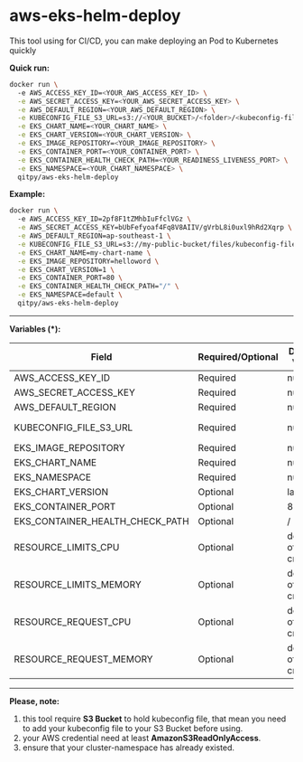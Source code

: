 # aws-eks-helm-deploy  

This tool using for CI/CD, you can make deploying an Pod to Kubernetes quickly  

__Quick run:__
``` bash
docker run \                        
  -e AWS_ACCESS_KEY_ID=<YOUR_AWS_ACCESS_KEY_ID> \
  -e AWS_SECRET_ACCESS_KEY=<YOUR_AWS_SECRET_ACCESS_KEY> \
  -e AWS_DEFAULT_REGION=<YOUR_AWS_DEFAULT_REGION> \
  -e KUBECONFIG_FILE_S3_URL=s3://<YOUR_BUCKET>/<folder>/<kubeconfig-file> \
  -e EKS_CHART_NAME=<YOUR_CHART_NAME> \
  -e EKS_CHART_VERSION=<YOUR_CHART_VERSION> \
  -e EKS_IMAGE_REPOSITORY=<YOUR_IMAGE_REPOSITORY> \
  -e EKS_CONTAINER_PORT=<YOUR_CONTAINER_PORT> \
  -e EKS_CONTAINER_HEALTH_CHECK_PATH=<YOUR_READINESS_LIVENESS_PORT> \
  -e EKS_NAMESPACE=<YOUR_CHART_NAMESPACE> \
  qitpy/aws-eks-helm-deploy
```

__Example:__
``` bash
docker run \                        
  -e AWS_ACCESS_KEY_ID=2pf8F1tZMhbIuFfclVGz \
  -e AWS_SECRET_ACCESS_KEY=bUbFefyoaf4Fq8V8AIIV/gVrbL8i0uxl9hRd2Xqrp \
  -e AWS_DEFAULT_REGION=ap-southeast-1 \
  -e KUBECONFIG_FILE_S3_URL=s3://my-public-bucket/files/kubeconfig-file \
  -e EKS_CHART_NAME=my-chart-name \
  -e EKS_IMAGE_REPOSITORY=helloword \
  -e EKS_CHART_VERSION=1 \
  -e EKS_CONTAINER_PORT=80 \
  -e EKS_CONTAINER_HEALTH_CHECK_PATH="/" \
  -e EKS_NAMESPACE=default \
  qitpy/aws-eks-helm-deploy
```

---  

__Variables (*):__  

| Field                        | Required/Optional | Default Value                  | Example Values                                |
| ---------------------------- | ----------------- | ------------------------------ | --------------------------------------------- |
| AWS_ACCESS_KEY_ID            | Required          |null                            | FAKE_ACCESS_KEY_ID                            |
| AWS_SECRET_ACCESS_KEY        | Required          |null                            | FAKE_SECRET_ACCESS_KEY                        |
| AWS_DEFAULT_REGION           | Required          |null                            | us-west-2                                    |
| KUBECONFIG_FILE_S3_URL       | Required          |null                            | s3://fake-bucket/fake-path/kubeconfig.yaml    |
| EKS_IMAGE_REPOSITORY         | Required          |null                            | fake-repo                                    |
| EKS_CHART_NAME               | Required          |null                            | fake-chart                                   |
| EKS_NAMESPACE                | Required          |null                            | fake-namespace                               |
| EKS_CHART_VERSION            | Optional          | latest                         | 1.0.0                                        |
| EKS_CONTAINER_PORT           | Optional          | 80                             | 8080                                         |
| EKS_CONTAINER_HEALTH_CHECK_PATH | Optional       | /                              | /health                                      |
| RESOURCE_LIMITS_CPU          | Optional          | default of helm creating       | 2                                            |
| RESOURCE_LIMITS_MEMORY       | Optional          | default of helm creating       | 4Gi                                          |
| RESOURCE_REQUEST_CPU         | Optional          | default of helm creating       | 1                                            |
| RESOURCE_REQUEST_MEMORY      | Optional          | default of helm creating       | 2Gi                                          |


---  

__Please, note:__

1. this tool require **S3 Bucket** to hold kubeconfig file, that mean you need to add your kubeconfig file to your S3 Bucket before using.
2. your AWS credential need at least **AmazonS3ReadOnlyAccess**.
3. ensure that your cluster-namespace has already existed.
